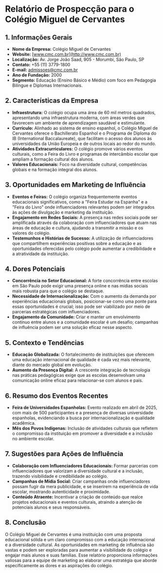 # Relatório de Prospecção para o Colégio Miguel de Cervantes

## 1. Informações Gerais
- **Nome da Empresa:** Colégio Miguel de Cervantes  
- **Website:** [www.cmc.com.br](http://www.cmc.com.br)  
- **Localização:** Av. Jorge João Saad, 905 - Morumbi, São Paulo, SP  
- **Contato:** +55 (11) 3779-1800  
- **E-mail:** admissoes@cmc.com.br  
- **Ano de Fundação:** 2000  
- **Segmento:** Educação (Ensino Básico e Médio) com foco em Pedagogia Bilíngue e Diplomas Internacionais.

## 2. Características da Empresa
- **Infraestrutura:** O colégio ocupa uma área de 60 mil metros quadrados, apresentando uma infraestrutura moderna, com áreas verdes que favorecem um ambiente de aprendizagem saudável e estimulante.
- **Currículo:** Alinhado ao sistema de ensino espanhol, o Colégio Miguel de Cervantes oferece o Bachillerato Espanhol e o Programa de Diploma do IB (International Baccalaureate), que facilitam o acesso dos alunos às universidades da União Europeia e de outros locais ao redor do mundo.
- **Atividades Extracurriculares:** O colégio promove vários eventos culturais, como a Feira do Livro e programas de intercâmbio escolar que ampliam a formação cultural dos alunos.
- **Valores Educacionais:** Foco na diversidade cultural, competências globais e na formação integral dos alunos.

## 3. Oportunidades em Marketing de Influência
- **Eventos e Feiras:** O colégio organiza frequentemente eventos educacionais significativos, como a "Feira Estudar na Espanha" e a "Feira do Livro" onde influenciadores relevantes podem ser integrados às ações de divulgação e marketing da instituição.
- **Engajamento em Redes Sociais:** A presença nas redes sociais pode ser amplificada através da colaboração com influenciadores que atuam nas áreas de educação e cultura, ajudando a transmitir a missão e os valores do colégio.
- **Testemunhos e Histórias de Sucesso:** A utilização de influenciadores que compartilhem experiências positivas sobre a educação e as oportunidades oferecidas pelo colégio pode aumentar a credibilidade e a atratividade da instituição.

## 4. Dores Potenciais
- **Concorrência no Setor Educacional:** A forte concorrência entre escolas em São Paulo pode exigir uma presença online e nas mídias sociais mais robusta para que o colégio se destaque.
- **Necessidade de Internacionalização:** Com o aumento da demanda por experiências educacionais globais, posicionar-se como uma ponte para essas oportunidades é crucial; isso pode ser viabilizado por meio de parcerias estratégicas com influenciadores.
- **Engajamento da Comunidade:** Criar e manter um envolvimento contínuo entre alunos e a comunidade escolar é um desafio; campanhas de influência podem ser uma solução eficaz nesse aspecto.

## 5. Contexto e Tendências
- **Educação Globalizada:** O fortalecimento de instituições que oferecem uma educação internacional de qualidade é cada vez mais relevante, diante do mercado global em evolução.
- **Aumento da Presença Digital:** A crescente integração de tecnologia nas práticas pedagógicas exige que as escolas desenvolvam uma comunicação online eficaz para relacionar-se com alunos e pais.

## 6. Resumo dos Eventos Recentes
- **Feira de Universidades Espanholas:** Evento realizado em abril de 2025, com mais de 500 participantes e a presença de diversas universidade espanholas, evidenciando a busca por internacionalização e qualidade acadêmica.
- **Mês dos Povos Indígenas:** Inclusão de atividades culturais que refletem o compromisso da instituição em promover a diversidade e a inclusão no ambiente escolar.

## 7. Sugestões para Ações de Influência
- **Colaboração com Influenciadores Educacionais:** Formar parcerias com influenciadores que valorizam a diversidade cultural e a inclusão, trazendo visibilidade e credibilidade ao colégio.
- **Campanhas de Mídia Social:** Criar campanhas onde influenciadores possam fugir da mera publicidade, e se inserirem na experiência de vida escolar, mostrando autenticidade e proximidade.
- **Conteúdo Atraente:** Incentivar a criação de conteúdo que realce projetos educacionais e eventos culturais, atraindo a atenção de potenciais alunos e seus responsáveis.

## 8. Conclusão
O Colégio Miguel de Cervantes é uma instituição com uma proposta educacional sólida e um claro compromisso com a educação internacional e a diversidade cultural. As oportunidades em marketing de influência são vastas e podem ser exploradas para aumentar a visibilidade do colégio e engajar mais alunos e suas famílias. Esse relatório proporciona informações valiosas para a equipe de marketing ao elaborar uma estratégia que aborde especificamente as dores e as aspirações do colégio.